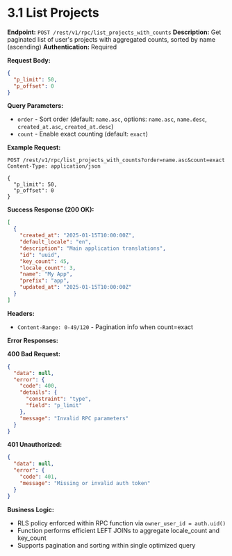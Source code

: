 # 3.1 List Projects

**Endpoint:** `POST /rest/v1/rpc/list_projects_with_counts`
**Description:** Get paginated list of user's projects with aggregated counts, sorted by name (ascending)
**Authentication:** Required

**Request Body:**

```json
{
  "p_limit": 50,
  "p_offset": 0
}
```

**Query Parameters:**

- `order` - Sort order (default: `name.asc`, options: `name.asc`, `name.desc`, `created_at.asc`, `created_at.desc`)
- `count` - Enable exact counting (default: `exact`)

**Example Request:**

```text
POST /rest/v1/rpc/list_projects_with_counts?order=name.asc&count=exact
Content-Type: application/json

{
  "p_limit": 50,
  "p_offset": 0
}
```

**Success Response (200 OK):**

```json
[
  {
    "created_at": "2025-01-15T10:00:00Z",
    "default_locale": "en",
    "description": "Main application translations",
    "id": "uuid",
    "key_count": 45,
    "locale_count": 3,
    "name": "My App",
    "prefix": "app",
    "updated_at": "2025-01-15T10:00:00Z"
  }
]
```

**Headers:**

- `Content-Range: 0-49/120` - Pagination info when count=exact

**Error Responses:**

**400 Bad Request:**

```json
{
  "data": null,
  "error": {
    "code": 400,
    "details": {
      "constraint": "type",
      "field": "p_limit"
    },
    "message": "Invalid RPC parameters"
  }
}
```

**401 Unauthorized:**

```json
{
  "data": null,
  "error": {
    "code": 401,
    "message": "Missing or invalid auth token"
  }
}
```

**Business Logic:**

- RLS policy enforced within RPC function via `owner_user_id = auth.uid()`
- Function performs efficient LEFT JOINs to aggregate locale_count and key_count
- Supports pagination and sorting within single optimized query
